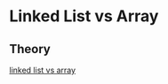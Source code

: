 # Linked List vs Array

## Theory

[linked list vs array](https://disco-jitterbug-2eb.notion.site/Linked-List-vs-Array-1a2182514399460791096e2aec42367f)
